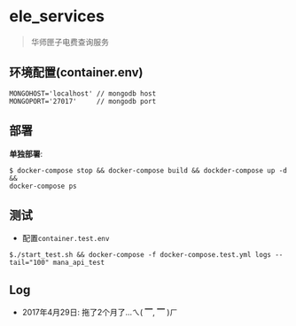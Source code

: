 # ele_services

> 华师匣子电费查询服务

## 环境配置(container.env)

    MONGOHOST='localhost' // mongodb host
    MONGOPORT='27017'     // mongodb port

## 部署

**单独部署**:

```shell
$ docker-compose stop && docker-compose build && dockder-compose up -d &&
docker-compose ps
```

## 测试

+ 配置```container.test.env```

```shell
$./start_test.sh && docker-compose -f docker-compose.test.yml logs --tail="100" mana_api_test
```

## Log

+ 2017年4月29日: 拖了2个月了...ㄟ( ▔, ▔ )ㄏ
